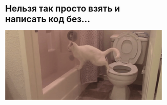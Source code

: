 # Нельзя так просто взять и написать код без…

![Нельзя так просто взять и написать код без…](../images/c7fa5952-c226-4887-aaad-4e6c38b3c061.gif)